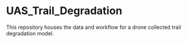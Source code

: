# UAS_Trail_Degradation
This repository houses the data and workflow for a drone collected trail degradation model.
